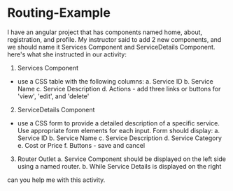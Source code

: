 # Routing-Example

I have an angular project that has components named home, about, registration, and profile. My instructor said to add 2 new components, and we should name it Services Component and ServiceDetails Component. 
here's what she instructed in our activity:

1. Services Component
- use a CSS table with the following columns:
     a. Service ID
     b. Service Name
     c. Service Description
     d. Actions - add three links or buttons for 'view', 'edit', and 'delete'

2. ServiceDetails Component
- use a CSS form to provide a detailed description of a specific service. Use appropriate form elements for each input.
     Form should display:
     a. Service ID
     b. Service Name
     c. Service Description 
     d. Service Category
     e. Cost or Price
     f. Buttons - save and cancel

3. Router Outlet
     a. Service Component should be displayed on the left side using a named router.
     b. While Service Details is displayed on the right

can you help me with this activity.